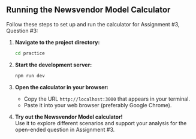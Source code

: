 ## Running the Newsvendor Model Calculator

Follow these steps to set up and run the calculator for Assignment #3, Question #3:

1. **Navigate to the project directory:**
   ```bash
   cd practice
   ```

2. **Start the development server:**
   ```bash
   npm run dev
   ```

3. **Open the calculator in your browser:**
   - Copy the URL `http://localhost:3000` that appears in your terminal.
   - Paste it into your web browser (preferably Google Chrome).

4. **Try out the Newsvendor Model calculator!**  
   Use it to explore different scenarios and support your analysis for the open-ended question in Assignment #3.
